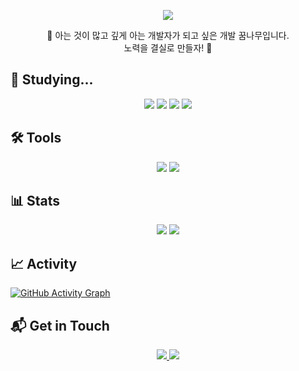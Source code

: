   <p align="center">
  <img src="https://capsule-render.vercel.app/api?type=waving&color=0:1e1e2e,100:5d5fef&height=300&section=header&text=Hippo's&nbsp;GitHub&fontSize=90&fontAlign=50&fontAlignY=40&fontColor=bb9af7" />
</p>


<p align="center">
  🌱 아는 것이 많고 깊게 아는 개발자가 되고 싶은 개발 꿈나무입니다.<br/>
  노력을 결실로 만들자! 💪
</p>

## 📖 Studying...
<div align="center">
  <img src="https://img.shields.io/badge/Java-007396?style=flat&logo=Java&logoColor=white" />
  <img src="https://img.shields.io/badge/Spring-6DB33F?style=flat&logo=Spring&logoColor=white" />
  <img src="https://img.shields.io/badge/CSS3-1572B6?style=flat&logo=CSS3&logoColor=white" />
  <img src="https://img.shields.io/badge/HTML5-E34F26?style=flat&logo=HTML5&logoColor=white" />
</div>

## 🛠 Tools
<div align="center">
  <img src="https://img.shields.io/badge/IntelliJ-000000?style=flat&logo=intellijidea&logoColor=white" />
  <img src="https://img.shields.io/badge/Tomcat-F8DC75?style=flat&logo=ApacheTomcat&logoColor=black" />
</div>

## 📊 Stats
<p align="center">
  <img src="https://github-readme-stats.vercel.app/api?username=sjww0604&show_icons=true&theme=tokyonight&count_private=true&include_all_commits=true&v=1" />
  <img src="https://github-readme-stats.vercel.app/api/top-langs/?username=sjww0604&layout=compact&theme=tokyonight&v=1" />
</p>

## 📈 Activity
[![GitHub Activity Graph](https://github-readme-activity-graph.vercel.app/graph?username=sjww0604&theme=tokyo-night)](https://github.com/ashutosh00710/github-readme-activity-graph)

## 📬 Get in Touch
<p align="center">
  <a href="https://sjww0604.tistory.com" target="_blank">
    <img src="https://img.shields.io/badge/Tistory-000000?style=for-the-badge&logo=tistory&logoColor=white" />
  </a>
  <a href="mailto:sjww0604@gmail.com">
    <img src="https://img.shields.io/badge/Gmail-D14836?style=for-the-badge&logo=gmail&logoColor=white" />
  </a>
</p>


